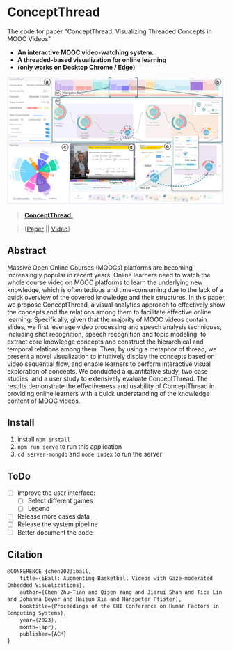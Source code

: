 # ConceptThread
The code for paper "ConceptThread: Visualizing Threaded Concepts in MOOC Videos"

- **An interactive MOOC video-watching system.**
- **A threaded-based visualization for online learning**
- **(only works on Desktop Chrome / Edge)**

![fig_dataVis](https://raw.githubusercontent.com/Clover-yee/ConceptThread/main/src/assets/img/teaser-revised-minor.png)


> [**ConceptThread:**](http://128.84.21.203/abs/2303.03476)
> 
<!-- > Zhiguang Zhou, Li Ye, Lihong Cai, Lei Wang, Yigang Wang, Yongheng Wang, Wei Chen, and Yong Wang -->
>
> [[Paper](http://128.84.21.203/abs/2303.03476) || [Video](https://youtu.be/BjdByJ5BgxI)]


## Abstract
Massive Open Online Courses (MOOCs) platforms are becoming increasingly popular in recent years. Online learners need to watch the whole course video on MOOC platforms to learn the underlying new knowledge, which is often tedious and time-consuming due to the lack of a quick overview of the covered knowledge and their structures. In this paper, we propose ConceptThread, a visual analytics approach to effectively show the concepts and the relations among them to facilitate effective online learning. Specifically, given that the majority of MOOC videos contain slides, we first leverage video processing and speech analysis techniques, including shot recognition, speech recognition and topic modeling, to extract core knowledge concepts and construct the hierarchical and temporal relations among them. Then, by using a metaphor of thread, we present a novel visualization to intuitively display the concepts based on video sequential flow, and enable learners to perform interactive visual exploration of concepts. We conducted a quantitative study, two case studies, and a user study to extensively evaluate ConceptThread. The results demonstrate the effectiveness and usability of ConceptThread in providing online learners with a quick understanding of the knowledge content of MOOC videos.

## Install
1. install `npm install`
2. `npm run serve` to run this application
3. `cd server-mongdb` and `node index` to run the server

## ToDo
- [ ] Improve the user interface:
    - [ ] Select different games
    - [ ] Legend
- [ ] Release more cases data
- [ ] Release the system pipeline
- [ ] Better document the code

## Citation
```
@CONFERENCE {chen2023iball,
    title={iBall: Augmenting Basketball Videos with Gaze-moderated Embedded Visualizations},
    author={Chen Zhu-Tian and Qisen Yang and Jiarui Shan and Tica Lin and Johanna Beyer and Haijun Xia and Hanspeter Pfister},
    booktitle={Proceedings of the CHI Conference on Human Factors in Computing Systems},
    year={2023},
    month={apr},
    publisher={ACM}
}
```
